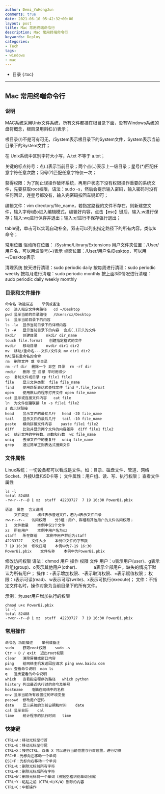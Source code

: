 ```yaml
---
author: Demi_YuHongJun
comments: true
date: 2021-06-10 05:42:32+00:00
layout: post
title: Mac 常用终端命令行
description: Mac 常用终端命令行
keywords: Deploy
categories:
- Tech
tags:
- windows
- mac
---
```

* 目录
{:toc}
---

## Mac 常用终端命令行

### 说明

MAC系统采用Unix文件系统，所有文件都挂在根目录下面，没有Windows系统的盘符概念，根目录用斜杠(/)表示；

根目录(/)不是可有可无，/System表示根目录下的System文件，System表示当前目录下的System文件；

在 Unix系统中区别字符大小写，A.txt 不等于 a.txt；

关键的标点符号：点(.)表示当前目录；两个点(..)表示上一级目录；星号(*)匹配任意字符任意次数；问号(?)匹配任意字符仅一次；

获得权限：为了防止误操作破坏系统，再用户状态下没有权限操作重要的系统文件，先要获取root权限，语法：sudo -s，然后会提示输入密码，输入密码时没有任何回显，连星号都没有，输入完密码按回车键即可；

编辑文件：vim directory/file_name，若指定路径的文件不存在，则新建空文件，输入字母i或o进入编辑模式，编辑好内容，点击【esc】键后，输入:w进行保存；输入:wq进行保存并退出；输入:q!进行不保存强行退出；

table键，单击可以实现自动补全，双击可以列出指定路径下的所有内容，类似ls命令；

常用位置
驱动所在位置： /Systme/Library/Extensions
用户文件夹位置：/User/用户名，可以用波浪号(~)表示
桌面位置：/User/用户名/Desktop，可以用~/Desktop表示

清理系统
按天进行清理：sudo periodic daily
按每周进行清理：sudo periodic weekly
按每月进行清理：sudo periodic monthly
按上面3种情况进行清理：sudo periodic daily weekly monthly


### 目录和文件操作

```
命令名	功能描述	举例或备注
cd	进入指定文件夹路径	cd ~/Desktop
pwd	显示当前的目录路径	/Users/xz/Desktop
ls	显示当前目录下的内容	
ls -la	显示当前目录下的详细内容	
ls -A	显示当前目录下的内容	含点(.)开头的文件
mkdir	创建目录	mkdir dir_name
touch file.format	创建指定格式的文件	
mvdir	移动目录	mvdir dir1 dir2
mv	移动/重命名---文件/文件夹	mv dir1 dir2
MAC没有重命名的命令
rm	删除文件 或 空目录	
rm -rf dir	删除一个 非空 目录	rm -rf dir
rmdir	删除 空 目录	平时用得少
cp	复制文件或目录	cp file1 file2
file	显示文件类型	file file_name
find	使用匹配表达式查找文件	find *.file_format
open	使用默认的程序打开文件	open file_name
cat	显示或连接文件内容	cat file
ln	为文件创建联接	ln -s file1 file2
s 表示软联接
head	显示文件的最初几行	head -20 file_name
tail	显示文件的最后几行	tail -10 file_name
paste	横向拼接文件内容	paste file1 file2
diff	比较并显示两个文件的内容差异	diff file1 file2
wc	统计文件的字符数、词数和行数	wc file_name
uniq	去掉文件中的重复行	uniq file_name
grep	通过简单正则表达式搜索文件	
```
### 文件属性
Linux系统：一切设备都可以看成是文件。如：目录、磁盘文件、管道、网络Socket、外接U盘和SD卡等；
文件属性：用户组、读、写、执行权限；
查看文件属性

```
ls -l
total 82488
-rw-r--r--@ 1 xz  staff  42233727  7 19 16:30 PowerBi.pbix
```
```
语法	属性	含义说明
-	文件类型	横杠表示普通文件，若为d表示文件目录
rw-r--r--	访问权限	分3组：用户、群组和其他用户的文件访问权限；
1	文件数量	本例中仅1个文件
xz	所在用户	本例中用户名为xz
staff	所在群组	本例中用户群组为staff
42233727	文件大小	本例中文件的字节数
7 19 16:30	修改日期	本例中为7-19 16:30
PowerBi.pbix	文件名称	本例中为PowerBi.pbix
```
修改访问权限
语法：chmod 用户 操作 权限 文件
用户：u表示用户(user)、g表示群组(group)、o表示其他用户(other)、
   a表示全部用户。缺失的情况下默认为所有用户；
操作：+表示增加权限、-表示取消权限、=表示赋值权限；
权限：r表示可读(read)、w表示可写(write)、x表示可执行(execute)；
文件：不指定文件名时，操作对象为当前目录下的所有文件。

示例：为user用户增加执行的权限
```
chmod u+x PowerBi.pbix 
ls -l
total 82488
-rwxr--r--@ 1 xz  staff  42233727  7 19 16:30 PowerBi.pbix
```
### 常用操作
```
命令名	功能描述	举例或备注
sudo	获取root权限	sudo -s
Ctr + D / exit	退出root权限	
clear	清除屏幕或窗口内容	
ping	给网络主机发送回应请求	ping www.baidu.com
man	查看命令说明	man ls
q	退出查看的命令说明	
which	查看指定程序的路径	which python
history	列出最近执行过的命令及编号	
hostname	电脑在网络中的名称	
env	显示当前所有设置过的环境变量	
passwd	修改用户密码	
date	显示系统的当前日期和时间	date
cal	显示日历	cal
time	统计程序的执行时间	time
```
### 快捷键
```
CTRL+A：移动光标至行首
CTRL+E：移动光标至行尾
CTRL+X：按住CTRL，双击 X 可以进行当前位置与行首位置，进行切换
ESC+B：光标向左移动一个单词
ESC+F：光标向右移动一个单词
CTRL+U：删除光标前所有字符
CTRL+K：删除光标后所有字符
CTRL+W：删除光标前一个单词（根据空格识别单词分隔）
CTRL+Y：粘贴之前（CTRL+U/K/W）删除的内容
CTRL+C：中断操作
```
